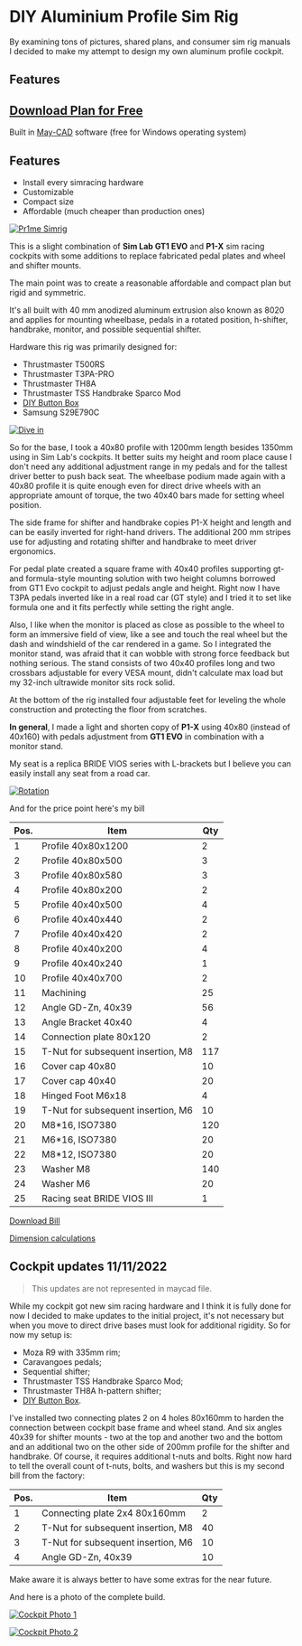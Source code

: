 # DIY Aluminium Profile Sim Rig

By examining tons of pictures, shared plans, and consumer sim rig manuals I decided to make my attempt to design my own aluminum profile cockpit.

## Features

## [Download Plan for Free](https://github.com/romapr1me/Sim-Rig-Cockpit/blob/main/pr1me_simrig_rotated_pedals.scene) 
Built in [May-CAD](https://www.google.com/search?q=May-CAD) software (free for Windows operating system)

## Features

- Install every simracing hardware
- Customizable
- Compact size
- Affordable (much cheaper than production ones)

[![Pr1me Simrig](https://github.com/romapr1me/Sim-Rig-Cockpit/blob/main/pr1me_simrig_rotated_pedals.png)](https://github.com/romapr1me/Sim-Rig-Cockpit/blob/main/pr1me_simrig_rotated_pedals.png)

This is a slight combination of **Sim Lab GT1 EVO** and **P1-X** sim racing cockpits with some additions to replace fabricated pedal plates and wheel and shifter mounts.

The main point was to create a reasonable affordable and compact plan but rigid and symmetric.

It's all built with 40 mm anodized aluminum extrusion also known as 8020 and applies for mounting wheelbase, pedals in a rotated position, h-shifter, handbrake, monitor, and possible sequential shifter.

Hardware this rig was primarily designed for:
- Thrustmaster T500RS
- Thrustmaster T3PA-PRO
- Thrustmaster TH8A
- Thrustmaster TSS Handbrake Sparco Mod
- [DIY Button Box](https://github.com/romapr1me/Button-Box)
- Samsung S29E790C

[![Dive in](https://github.com/romapr1me/Sim-Rig-Cockpit/blob/main/rig1.gif)](https://github.com/romapr1me/Sim-Rig-Cockpit/blob/main/rig1.gif)

So for the base, I took a 40x80 profile with 1200mm length besides 1350mm using in Sim Lab's cockpits. It better suits my height and room place cause I don't need any additional adjustment range in my pedals and for the tallest driver better to push back seat. The wheelbase podium made again with a 40x80 profile it is quite enough even for direct drive wheels with an appropriate amount of torque, the two 40x40 bars made for setting wheel position.

The side frame for shifter and handbrake copies P1-X height and length and can be easily inverted for right-hand drivers. The additional 200 mm stripes use for adjusting and rotating shifter and handbrake to meet driver ergonomics.

For pedal plate created a square frame with 40x40 profiles supporting gt- and formula-style mounting solution with two height columns borrowed from GT1 Evo cockpit to adjust pedals angle and height. Right now I have T3PA pedals inverted like in a real road car (GT style) and I tried it to set like formula one and it fits perfectly while setting the right angle. 

Also, I like when the monitor is placed as close as possible to the wheel to form an immersive field of view, like a see and touch the real wheel but the dash and windshield of the car rendered in a game. So I integrated the monitor stand, was afraid that it can wobble with strong force feedback but nothing serious. The stand consists of two 40x40 profiles long and two crossbars adjustable for every VESA mount, didn't calculate max load but my 32-inch ultrawide monitor sits rock solid.

At the bottom of the rig installed four adjustable feet for leveling the whole construction and protecting the floor from scratches.

**In general**, I made a light and shorten copy of **P1-X** using 40x80 (instead of 40x160) with pedals adjustment from **GT1 EVO** in combination with a monitor stand.

My seat is a replica BRIDE VIOS series with L-brackets but I believe you can easily install any seat from a road car.


[![Rotation](https://github.com/romapr1me/Sim-Rig-Cockpit/blob/main/rig2.gif)](https://github.com/romapr1me/Sim-Rig-Cockpit/blob/main/rig2.gif)

And for the price point here's my bill

| Pos. | Item | Qty |
| ------ | ------ | ------ |
| 1 | Profile 40х80х1200 | 2 |
| 2 | Profile 40х80х500 | 3 |
| 3 | Profile 40х80х580 | 3 |
| 4 | Profile 40х80х200 | 2 |
| 5 | Profile 40х40х500 | 4 |
| 6 | Profile 40х40х440 | 2 |
| 7 | Profile 40х40х420 | 2 |
| 8 | Profile 40х40х200 | 4 |
| 9 | Profile 40х40х240 | 1 |
| 10 | Profile 40х40х700 | 2 |
| 11 | Machining | 25 |
| 12 | Angle GD-Zn, 40x39 | 56 |
| 13 | Angle Bracket 40x40 | 4 |
| 14 | Connection plate 80х120 | 2 |
| 15 | T-Nut for subsequent insertion, M8 | 117 |
| 16 | Cover cap 40х80 | 10 |
| 17 | Cover cap 40х40 | 20 |
| 18 | Hinged Foot M6x18 | 4 |
| 19 | T-Nut for subsequent insertion, М6 | 10 |
| 20 | M8*16, ISO7380 | 120 |
| 21 | M6*16, ISO7380 | 20 |
| 22 | M8*12, ISO7380 | 20 |
| 23 | Washer M8 | 140 |
| 24 | Washer M6 | 20 |
| 25 | Racing seat BRIDE VIOS III | 1 |

[Download Bill](https://github.com/romapr1me/Sim-Rig-Cockpit/blob/main/budget.pdf)

[Dimension calculations](https://github.com/romapr1me/Sim-Rig-Cockpit/blob/main/dimensions.pdf)

## Cockpit updates 11/11/2022

> This updates are not represented in maycad file.

While my cockpit got new sim racing hardware and I think it is fully done for now I decided to make updates to the initial project, it's not necessary but when you move to direct drive bases must look for additional rigidity.
So for now my setup is:
- Moza R9 with 335mm rim;
- Caravangoes pedals;
- Sequential shifter;
- Thrustmaster TSS Handbrake Sparco Mod;
- Thrustmaster TH8A h-pattern shifter;
- [DIY Button Box](https://github.com/romapr1me/Button-Box).

I've installed two connecting plates 2 on 4 holes 80x160mm to harden the connection between cockpit base frame and wheel stand. And six angles 40x39 for shifter mounts - two at the top and another two and the bottom and an additional two on the other side of 200mm profile for the shifter and handbrake. Of course, it requires additional t-nuts and bolts. Right now hard to tell the overall count of t-nuts, bolts, and washers but this is my second bill from the factory:

| Pos. | Item | Qty |
| ------ | ------ | ------ |
| 1 | Connecting plate 2х4 80х160mm | 2 |
| 2 | T-Nut for subsequent insertion, M8 | 40 |
| 3 | T-Nut for subsequent insertion, М6 | 10 |
| 4 | Angle GD-Zn, 40x39 | 10 |

Make aware it is always better to have some extras for the near future.

And here is a photo of the complete build.

[![Cockpit Photo 1](https://github.com/romapr1me/Sim-Rig-Cockpit/blob/main/cockpit_photo1.jpeg)](https://github.com/romapr1me/Sim-Rig-Cockpit/blob/main/cockpit_photo1.jpeg)

[![Cockpit Photo 2](https://github.com/romapr1me/Sim-Rig-Cockpit/blob/main/cockpit_photo2.jpg)](https://github.com/romapr1me/Sim-Rig-Cockpit/blob/main/cockpit_photo2.jpg)

